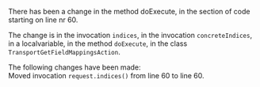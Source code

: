 There has been a change in the method doExecute, in the section of code starting on line nr 60.
  
The change is in the invocation ```indices```, in the invocation ```concreteIndices```, in a localvariable, in the method ```doExecute```, in the class ```TransportGetFieldMappingsAction```.
  
The following changes have been made:  
Moved invocation ```request.indices()``` from line 60 to line 60.  
